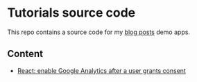 # Tutorials source code

This repo contains a source code for my [blog posts](https://ramonak.io/) demo apps.

## Content

- [React: enable Google Analytics after a user grants consent](https://github.com/KaterinaLupacheva/tutorials/tree/master/react-ga-consent)
